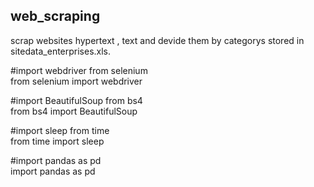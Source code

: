## web_scraping
scrap websites hypertext , text and devide them by categorys stored in sitedata_enterprises.xls.  

#import webdriver from selenium  
from selenium import webdriver  

#import BeautifulSoup from bs4  
from bs4 import BeautifulSoup  

#import sleep from time  
from time import sleep  

#import pandas as pd  
import pandas as pd  
